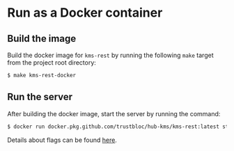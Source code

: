 # Run as a Docker container

## Build the image

Build the docker image for `kms-rest` by running the following `make` target from the project root directory:

```sh
$ make kms-rest-docker
```

## Run the server

After building the docker image, start the server by running the command:

```sh
$ docker run docker.pkg.github.com/trustbloc/hub-kms/kms-rest:latest start [flags]
```

Details about flags can be found [here](kms_rest_cli.md#parameters).
